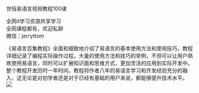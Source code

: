 世恒易语言视频教程100课

全网it学习资源共享学习<br>全网课程都有，欢迎私聊<br>微信：jerryttom<br>

《易语言百集教程》全面和细致地介绍了易语言的基本使用方法和使用技巧，教程详细记录了编程实际操作过程。大量的使用方法和技巧的举例，不但可以让用户熟练使用易语言，同时可以扩展知识面和思维方式，更加灵活的应用到实际开发中。整个教程开发历时一年时间，教程将作者八年的易语言学习和开发经验充分的融入，这无论是对初学者还是对于已经有基础的用户来说，都能够提升技术水平。<img decoding="async" src="https://img.52fun.com/uploads/2021/05/1620116972-0df52641f75b3a3.png">